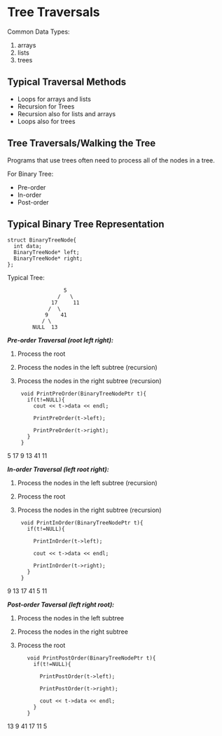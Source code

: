 # Tree Traversals #
Common Data Types:
1. arrays
2. lists
3. trees

## Typical Traversal Methods ##
* Loops for arrays and lists
* Recursion for Trees
* Recursion also for lists and arrays
* Loops also for trees


## Tree Traversals/Walking the Tree ##
Programs that use trees often need to process all of the nodes in a tree.

For Binary Tree:
* Pre-order
* In-order
* Post-order


## Typical Binary Tree Representation ##
    struct BinaryTreeNode{
      int data;
      BinaryTreeNode* left;
      BinaryTreeNode* right;
    };

Typical Tree:

                      5
                    /   \
                  17     11
                 /  \
                9    41
               / \
            NULL  13



_**Pre-order Traversal (root left right):**_
1. Process the root
2. Process the nodes in the left subtree (recursion)
3. Process the nodes in the right subtree (recursion)

        void PrintPreOrder(BinaryTreeNodePtr t){
          if(t!=NULL){
            cout << t->data << endl;

            PrintPreOrder(t->left);

            PrintPreOrder(t->right);
          }
        }

5 17 9 13 41 11

_**In-order Traversal (left root right):**_
1. Process the nodes in the left subtree (recursion)
2. Process the root
3. Process the nodes in the right subtree (recursion)

        void PrintInOrder(BinaryTreeNodePtr t){
          if(t!=NULL){

            PrintInOrder(t->left);

            cout << t->data << endl;

            PrintInOrder(t->right);
          }
        }

9 13 17 41 5 11

_**Post-order Taversal (left right root):**_
1. Process the nodes in the left subtree
2. Process the nodes in the right subtree
3. Process the root

          void PrintPostOrder(BinaryTreeNodePtr t){
            if(t!=NULL){

              PrintPostOrder(t->left);

              PrintPostOrder(t->right);

              cout << t->data << endl;  
            }
          }

13 9 41 17 11 5
